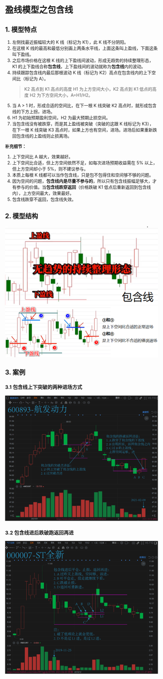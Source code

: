 # 盈线模型之包含线

## 1. 模型特点

1. 左侧找最近振幅较大的 K 线（标记为 K1），此 K 线不分阴阳。
2. 在这根 K 线的最高和最低分别画上两条水平线，上面这条叫上盈线，下面这条叫下盈线。
3. 之后市场价格在这根 K 线的上下盈线间波动，形成无趋势的持续整理形态，K1 的上下盈线合称**包含线**，上下盈线间的波动就称为**包含线**内的波动。
4. 持续跟踪包含线内最后那根波动 K 线（标记为 K2）高点在包含线内的上下空间比（标记为 A）。
    >  K2 高点到 K1 高点的高度 H1 为上方空间大小，K2 高点到 K1 低点的高度 H2 为下方空间大小，A=H1/H2。
5. 当 A > 1 时，形成合适的空间比，在下一根 K 线突破 K2 高点时，就形成包含线的下方上拐，进场。
6. H1 为初始预期盈利空间，H2 为最大预期止损空间。
7. 当包含线没有被跌穿，而是其上盈线被突破（突破的这跟 K 线标记为 K3），在下一根 K 线突破 K3 高点时，如果上方也有空间，进场。进场后如果重新跌回包含线的上盈线则止损离场。


**补充细节：**

1. 上下空间比 A 越大，效果越好。
2. 上下空间比合适，但上方空间依然不足，如每次进场预期收益需在 5% 以上，但上方空间却小于 5%，则不建议参与。
3. 本质上每根 K 线都可以当作包含线，只是包不包得住和空间够不够的问题。
4. 因为空间的问题，**包含线内是尽量不参与的**，所以只有包含线振幅足够大，才有参与的价值。当**包含线跌穿返回**（价格跌破 K1 低点后重新返回到包含线内），上方空间最大，效果最好。
5. 包含线跌穿不返回，包含线失效。

## 2. 模型结构

![](./assets/Y02-model1.png)  
![](./assets/Y02-model2.png)

## 3. 案例

### 3.1 包含线上下突破的两种进场方式

![](./assets/211109-包含线上下突破的两种进场方式-600893-航发动力.png)

### 3.2 包含线进后跌破跑返回再进

![](./assets/211127-包含线进后跌破跑返回再进-000007-ST全新.png)